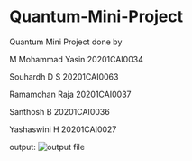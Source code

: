 # Quantum-Mini-Project
Quantum Mini Project done by 

M Mohammad Yasin 20201CAI0034

Souhardh D S 20201CAI0063

Ramamohan Raja 20201CAI0037

Santhosh B 20201CAI0036

Yashaswini H 20201CAI0027


output:
![output file](https://github.com/mdyasin78/Quantum-Mini-Project/assets/93597093/a791ddd7-2aec-4d41-bad2-e2816bafa2eb)

